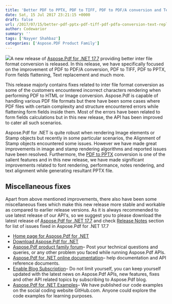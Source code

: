 ```yaml
---
title: 'Better PDF to PPTX, PDF to TIFF, PDF to PDF/A conversion and Text replacement features with Aspose.Pdf for .NET 17.7'
date: Sat, 15 Jul 2017 23:21:15 +0000
draft: false
url: /2017/07/15/better-pdf-pptx-pdf-tiff-pdf-pdfa-conversion-text-replacement-features-aspose.pdf-.net-17.7/
author: Codewarior
summary: ''
tags: ['Nayyer Shahbaz']
categories: ['Aspose.PDF Product Family']
---
```


[![][1]](http://blog.aspose.com/wp-content/uploads/sites/2/2016/11/aspose_pdf-for-net.jpg)A new release of [Aspose.Pdf for .NET 17.7][2] providing better inter file format conversion is released. In this release, we have specifically focused on the improvement of PDF to PDF/A conversion, PDF to TIFF, PDF to PPTX, Form fields flattening, Text replacement and much more.

This release majorly contains fixes related to inter file format conversion as some of the customers encountered incorrect characters rendering when performing PDF to HTML or Image conversion. Aspose.Pdf is capable of handling various PDF file formats but there have been some cases where PDF files with certain complexity and structure encountered errors while flattening form fields inside them. Most of the errors have been related to form fields calculations but in this new release, the API has been improved to cater all such scenarios.

Aspose.Pdf for .NET is quite robust when rendering Image elements or Stamp objects but recently in some particular scenarios, the Alignment of Stamp objects encountered some issues. However we have made great improvements in image and stamp rendering algorithms and reported issues have been resolved. Furthermore, the [PDF to PPTX][3] conversion is one of the salient features and in this new release, we have made significant improvements related to font rendering, performance, notes rendering, and text alignment while generating resultant PPTX file.

## Miscellaneous fixes

Apart from above mentioned improvements, there also have been some miscellaneous fixes which make this new release more stable and workable as compared to earlier release versions. As it is always recommended to use latest release of our API's, so we suggest you to please download the latest release of [Aspose.Pdf for .NET 17.7][4] and check [Release Notes][5] section for list of issues fixed in Aspose.Pdf for .NET 17.7

*   [Home page for Aspose.Pdf for .NET][6]
*   [Download Aspose.Pdf for .NET][7]
*   [Aspose.Pdf product family forum][8]– Post your technical questions and queries, or any other problem you faced while running Aspose.Pdf APIs.
*   [Aspose.Pdf for .NET online documentation][9]– help documentation and API reference documents.
*   [Enable Blog Subscription][10]– Do not limit yourself, you can keep yourself updated with the latest news on Aspose.Pdf APIs, new features, fixes and other API related topics by subscribing to Aspose.Pdf blog.
*   [Aspose.Pdf for .NET Examples][11]– We have published our code examples on the social coding website GitHub.com. Anyone could explore the code examples for learning purposes.




[1]: http://blog.aspose.com/wp-content/uploads/sites/2/2016/11/aspose_pdf-for-net.jpg
[2]: https://docs.aspose.com/display/pdfnet/Aspose.Pdf+for+.NET+17.7+Release+Notes
[3]: https://docs.aspose.com/display/pdfnet/Convert+PDF+file+to+other+Formats#ConvertPDFfiletootherFormats-ConvertPDFtoPPTX
[4]: https://downloads.aspose.com/pdf/net/new-releases/aspose.pdf-for-.net-17.7/
[5]: https://docs.aspose.com/display/pdfnet/Aspose.Pdf+for+.NET+17.7+Release+Notes
[6]: https://www.aspose.com/products/pdf/net
[7]: https://downloads.aspose.com/pdf/net
[8]: https://forums.aspose.com/c/pdf
[9]: https://docs.aspose.com/display/pdfnet/Home
[10]: https://blog.aspose.com/category/aspose-products/aspose-pdf-product-family/
[11]: https://github.com/aspose-pdf/Aspose.Pdf-for-.NET




